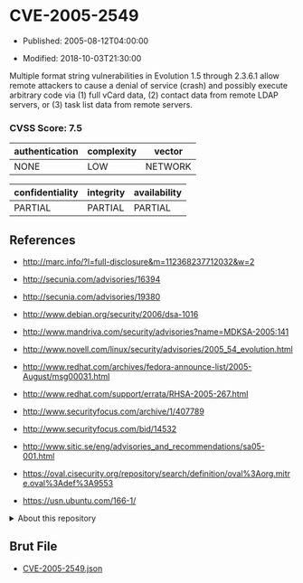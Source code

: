 # CVE-2005-2549

- Published: 2005-08-12T04:00:00

- Modified: 2018-10-03T21:30:00

Multiple format string vulnerabilities in Evolution 1.5 through 2.3.6.1 allow remote attackers to cause a denial of service (crash) and possibly execute arbitrary code via (1) full vCard data, (2) contact data from remote LDAP servers, or (3) task list data from remote servers.

### CVSS Score: **7.5**

| authentication | complexity | vector |
| --- | --- | --- |
| NONE | LOW | NETWORK |

| confidentiality | integrity | availability |
| --- | --- | --- |
| PARTIAL | PARTIAL | PARTIAL |

## References

* http://marc.info/?l=full-disclosure&m=112368237712032&w=2

* http://secunia.com/advisories/16394

* http://secunia.com/advisories/19380

* http://www.debian.org/security/2006/dsa-1016

* http://www.mandriva.com/security/advisories?name=MDKSA-2005:141

* http://www.novell.com/linux/security/advisories/2005_54_evolution.html

* http://www.redhat.com/archives/fedora-announce-list/2005-August/msg00031.html

* http://www.redhat.com/support/errata/RHSA-2005-267.html

* http://www.securityfocus.com/archive/1/407789

* http://www.securityfocus.com/bid/14532

* http://www.sitic.se/eng/advisories_and_recommendations/sa05-001.html

* https://oval.cisecurity.org/repository/search/definition/oval%3Aorg.mitre.oval%3Adef%3A9553

* https://usn.ubuntu.com/166-1/

<details>
<summary>About this repository</summary> 

  This repository is part of the project [Live Hack CVE](https://github.com/Live-Hack-CVE). Main website can be found [www.live-hack.org](https://www.live-hack.org) 
  
  Made by [Sn0wAlice](https://github.com/Sn0wAlice) for the people that care about security and need to have a feed of the latest CVEs. Hope you enjoy it, don't forget to star the repo and follow me on [Twitter](https://twitter.com/Sn0wAlice) and [Github](https://github.com/Sn0wAlice). And that is my [personnal website](https://www.alice-snow.me/)

  - [Home Page](https://github.com/Live-Hack-CVE)
  - [Framework](https://github.com/Live-Hack-CVE/cve-framework)
  - [CVE database](https://github.com/Live-Hack-CVE/full_database)
  - [Changelog](https://github.com/Live-Hack-CVE/Changelog)
</details>

## Brut File

* [CVE-2005-2549.json](https://raw.githubusercontent.com/Live-Hack-CVE/full_database/main/cves/2005/CVE-2005-2549.json)

